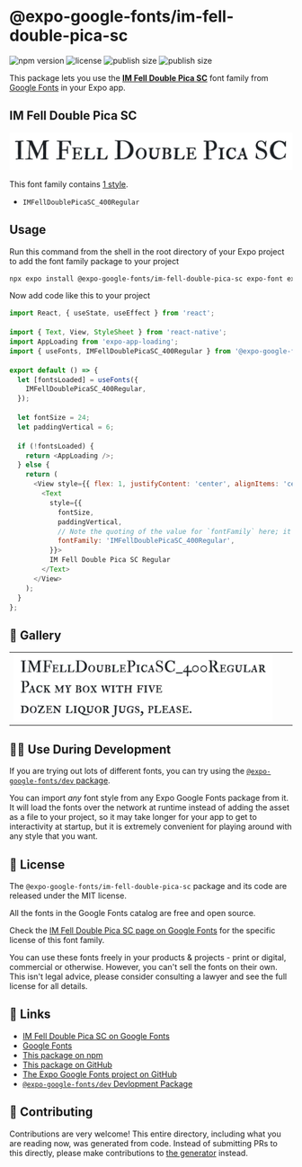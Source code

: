 # @expo-google-fonts/im-fell-double-pica-sc

![npm version](https://flat.badgen.net/npm/v/@expo-google-fonts/im-fell-double-pica-sc)
![license](https://flat.badgen.net/github/license/expo/google-fonts)
![publish size](https://flat.badgen.net/packagephobia/install/@expo-google-fonts/im-fell-double-pica-sc)
![publish size](https://flat.badgen.net/packagephobia/publish/@expo-google-fonts/im-fell-double-pica-sc)

This package lets you use the [**IM Fell Double Pica SC**](https://fonts.google.com/specimen/IM+Fell+Double+Pica+SC) font family from [Google Fonts](https://fonts.google.com/) in your Expo app.

## IM Fell Double Pica SC

![IM Fell Double Pica SC](./font-family.png)

This font family contains [1 style](#-gallery).

- `IMFellDoublePicaSC_400Regular`

## Usage

Run this command from the shell in the root directory of your Expo project to add the font family package to your project
```sh
npx expo install @expo-google-fonts/im-fell-double-pica-sc expo-font expo-app-loading
```

Now add code like this to your project
```js
import React, { useState, useEffect } from 'react';

import { Text, View, StyleSheet } from 'react-native';
import AppLoading from 'expo-app-loading';
import { useFonts, IMFellDoublePicaSC_400Regular } from '@expo-google-fonts/im-fell-double-pica-sc';

export default () => {
  let [fontsLoaded] = useFonts({
    IMFellDoublePicaSC_400Regular,
  });

  let fontSize = 24;
  let paddingVertical = 6;

  if (!fontsLoaded) {
    return <AppLoading />;
  } else {
    return (
      <View style={{ flex: 1, justifyContent: 'center', alignItems: 'center' }}>
        <Text
          style={{
            fontSize,
            paddingVertical,
            // Note the quoting of the value for `fontFamily` here; it expects a string!
            fontFamily: 'IMFellDoublePicaSC_400Regular',
          }}>
          IM Fell Double Pica SC Regular
        </Text>
      </View>
    );
  }
};

```

## 🔡 Gallery


||||
|-|-|-|
|![IMFellDoublePicaSC_400Regular](./IMFellDoublePicaSC_400Regular.ttf.png)||||


## 👩‍💻 Use During Development

If you are trying out lots of different fonts, you can try using the [`@expo-google-fonts/dev` package](https://github.com/expo/google-fonts/tree/master/font-packages/dev#readme).

You can import *any* font style from any Expo Google Fonts package from it. It will load the fonts
over the network at runtime instead of adding the asset as a file to your project, so it may take longer
for your app to get to interactivity at startup, but it is extremely convenient
for playing around with any style that you want.

## 📖 License

The `@expo-google-fonts/im-fell-double-pica-sc` package and its code are released under the MIT license.

All the fonts in the Google Fonts catalog are free and open source.

Check the [IM Fell Double Pica SC page on Google Fonts](https://fonts.google.com/specimen/IM+Fell+Double+Pica+SC) for the specific license of this font family.

You can use these fonts freely in your products & projects - print or digital, commercial or otherwise. However, you can't sell the fonts on their own. This isn't legal advice, please consider consulting a lawyer and see the full license for all details.

## 🔗 Links

- [IM Fell Double Pica SC on Google Fonts](https://fonts.google.com/specimen/IM+Fell+Double+Pica+SC)
- [Google Fonts](https://fonts.google.com/)
- [This package on npm](https://www.npmjs.com/package/@expo-google-fonts/im-fell-double-pica-sc)
- [This package on GitHub](https://github.com/expo/google-fonts/tree/master/font-packages/im-fell-double-pica-sc)
- [The Expo Google Fonts project on GitHub](https://github.com/expo/google-fonts)
- [`@expo-google-fonts/dev` Devlopment Package](https://github.com/expo/google-fonts/tree/master/font-packages/dev)

## 🤝 Contributing

Contributions are very welcome! This entire directory, including what you are reading now, was generated from code. Instead of submitting PRs to this directly, please make contributions to [the generator](https://github.com/expo/google-fonts/tree/master/packages/generator) instead.

